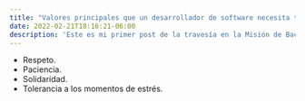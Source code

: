 ```yaml
---
title: "Valores principales que un desarrollador de software necesita tener"
date: 2022-02-21T18:16:21-06:00
description: 'Este es mi primer post de la travesía en la Misión de Backend con Node JS de Launch X.'
---
```


- Respeto.
- Paciencia.
- Solidaridad.
- Tolerancia a los momentos de estrés.
 
